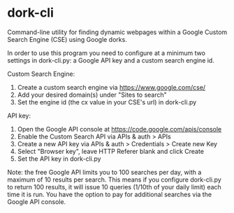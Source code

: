 dork-cli
========

Command-line utility for finding dynamic webpages within a Google Custom Search Engine (CSE) using Google dorks.

In order to use this program you need to configure at a minimum two settings in dork-cli.py: a Google API key and a custom search engine id.

Custom Search Engine:
1. Create a custom search engine via https://www.google.com/cse/
2. Add your desired domain(s) under "Sites to search"
3. Set the engine id (the cx value in your CSE's url) in dork-cli.py

API key:
1. Open the Google API console at https://code.google.com/apis/console
2. Enable the Custom Search API via APIs & auth > APIs
3. Create a new API key via APIs & auth > Credentials > Create new Key
4. Select "Browser key", leave HTTP Referer blank and click Create
5. Set the API key in dork-cli.py

Note: the free Google API limits you to 100 searches per day, with a maximum of 10 results per search. This means if you configure dork-cli.py to return 100 results, it will issue 10 queries (1/10th of your daily limit) each time it is run. You have the option to pay for additional searches via the Google API console.

